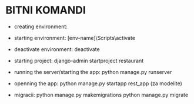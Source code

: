 # BITNI KOMANDI

- creating environment: 

- starting environment: [env-name]\Scripts\activate   

- deactivate environment: deactivate

- starting project: django-admin startproject restaurant

- running the server/starting the app: python manage.py runserver

- openning the app: python manage.py startapp rest_app (za modelite)

- migracii: python manage.py makemigrations
	  python manage.py migrate

